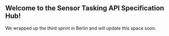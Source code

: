 ## Welcome to the Sensor Tasking API Specification Hub!

We wrapped up the third sprint in Berlin and will update this space soon.
